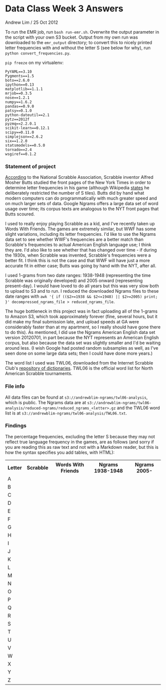 
# Data Class Week 3 Answers

Andrew Lim / 25 Oct 2012

To run the EMR job, run `bash run-emr.sh`. Overwrite the output parameter in the script with your own S3 bucket. Output from my own run was downloaded to the `emr_output` directory; to convert this to nicely printed letter frequencies with and without the letter S (see below for why), run `python convert_frequencies.py`. 

`pip freeze` on my virtualenv: 

    PyYAML==3.10
    Pygments==1.5
    boto==2.6.0
    ipython==0.13
    matplotlib==1.1.1
    mrjob==0.3.5
    nose==1.2.1
    numpy==1.6.2
    pandas==0.9.0
    patsy==0.1.0
    python-dateutil==2.1
    pytz==2012f
    pyzmq==2.2.0.1
    scikit-learn==0.12.1
    scipy==0.11.0
    simplejson==2.6.2
    six==1.2.0
    statsmodels==0.5.0
    tornado==2.4
    wsgiref==0.1.2

### Statement of project

[According](http://www.scrabble-assoc.com/info/history.html) to the National Scrabble Association, Scrabble inventor Alfred Mosher Butts studied the front pages of the New York Times in order to determine letter frequencies in his game (although Wikipedia [states](http://en.wikipedia.org/wiki/Alfred_Mosher_Butts) he deliberately restricted the number of S tiles). Butts did by hand what modern computers can do programmatically with much greater speed and on much larger sets of data. Google Ngrams offers a large data set of word usage over time; its corpus texts are analogous to the NYT front pages that Butts scoured. 

I used to really enjoy playing Scrabble as a kid, and I've recently taken up Words With Friends. The games are extremely similar, but WWF has some slight variations, including its letter frequencies. I'd like to use the Ngrams data set to see whether WWF's frequencies are a better match than Scrabble's frequencies to actual American English language use; I think they are. I'd also like to see whether that has changed over time - if during the 1930s, when Scrabble was invented, Scrabble's frequencies were a better fit. I think this is not the case and that WWF will have just a more accurate fit in either case; Butts was going by hand with the NYT, after all. 

I used 1-grams from two date ranges: 1938-1948 (representing the time Scrabble was originally developed) and 2005 onward (representing present-day). I would have loved to do all years but this was very slow both to upload to S3 and to run. I reduced the downloaded Ngrams files to these date ranges with `awk '{ if (($2>=1938 && $2<=1948) || $2>=2005) print; }' decompressed_ngrams_file > reduced_ngrams_file`. 

The huge bottleneck in this project was in fact uploading all of the 1-grams to Amazon S3, which took approximately forever (fine, several hours, but it did make my final submission late, and upload speeds at GA were considerably faster than at my apartment, so I really should have gone there to do this). As mentioned, I did use the Ngrams American English data set version 20120701, in part because the NYT represents an American English corpus, but also because the data set was slightly smaller and I'd be waiting around less. (I wish Google had posted random subsamples as well, as I've seen done on some large data sets; then I could have done more years.)

The word list I used was TWL06, downloaded from the Internet Scrabble Club's [repository of dictionaries](http://www.isc.ro/en/commands/lists.html). TWL06 is the official word list for North American Scrabble tournaments. 

### File info

All data files can be found at `s3://andrewblim-ngrams/twl06-analysis`, which is public. The Ngrams data are at `s3://andrewblim-ngrams/twl06-analysis/reduced-ngrams/reduced_ngrams_<letter>.gz` and the TWL06 word list is at `s3://andrewblim-ngrams/twl06-analysis/TWL06.txt`. 

### Findings

The percentage frequencies, excluding the letter S because they may not reflect true language frequency in the games, are as follows (and sorry if you are reading this as raw text and not with a Markdown reader, but this is how the syntax specifies you add tables, with HTML): 

<table>
    <tr>
        <th>Letter</th>
        <th>Scrabble</th>
        <th>Words With Friends</th>
        <th>Ngrams 1938-1948</th>
        <th>Ngrams 2005-</th>
    </tr>
    <tr>
        <td>A</td>
        <td></td>
        <td></td>
        <td></td>
        <td></td>
    </tr>
    <tr>
        <td>B</td>
        <td></td>
        <td></td>
        <td></td>
        <td></td>
    </tr>
    <tr>
        <td>C</td>
        <td></td>
        <td></td>
        <td></td>
        <td></td>
    </tr>
    <tr>
        <td>D</td>
        <td></td>
        <td></td>
        <td></td>
        <td></td>
    </tr>
    <tr>
        <td>E</td>
        <td></td>
        <td></td>
        <td></td>
        <td></td>
    </tr>
    <tr>
        <td>F</td>
        <td></td>
        <td></td>
        <td></td>
        <td></td>
    </tr>
    <tr>
        <td>G</td>
        <td></td>
        <td></td>
        <td></td>
        <td></td>
    </tr>
    <tr>
        <td>H</td>
        <td></td>
        <td></td>
        <td></td>
        <td></td>
    </tr>
    <tr>
        <td>I</td>
        <td></td>
        <td></td>
        <td></td>
        <td></td>
    </tr>
    <tr>
        <td>J</td>
        <td></td>
        <td></td>
        <td></td>
        <td></td>
    </tr>
    <tr>
        <td>K</td>
        <td></td>
        <td></td>
        <td></td>
        <td></td>
    </tr>
    <tr>
        <td>L</td>
        <td></td>
        <td></td>
        <td></td>
        <td></td>
    </tr>
    <tr>
        <td>M</td>
        <td></td>
        <td></td>
        <td></td>
        <td></td>
    </tr>
    <tr>
        <td>N</td>
        <td></td>
        <td></td>
        <td></td>
        <td></td>
    </tr>
    <tr>
        <td>O</td>
        <td></td>
        <td></td>
        <td></td>
        <td></td>
    </tr>
    <tr>
        <td>P</td>
        <td></td>
        <td></td>
        <td></td>
        <td></td>
    </tr>
    <tr>
        <td>Q</td>
        <td></td>
        <td></td>
        <td></td>
        <td></td>
    </tr>
    <tr>
        <td>R</td>
        <td></td>
        <td></td>
        <td></td>
        <td></td>
    </tr>
    <tr>
        <td>S</td>
        <td></td>
        <td></td>
        <td></td>
        <td></td>
    </tr>
    <tr>
        <td>T</td>
        <td></td>
        <td></td>
        <td></td>
        <td></td>
    </tr>
    <tr>
        <td>U</td>
        <td></td>
        <td></td>
        <td></td>
        <td></td>
    </tr>
    <tr>
        <td>V</td>
        <td></td>
        <td></td>
        <td></td>
        <td></td>
    </tr>
    <tr>
        <td>W</td>
        <td></td>
        <td></td>
        <td></td>
        <td></td>
    </tr>
    <tr>
        <td>X</td>
        <td></td>
        <td></td>
        <td></td>
        <td></td>
    </tr>
    <tr>
        <td>Y</td>
        <td></td>
        <td></td>
        <td></td>
        <td></td>
    </tr>
    <tr>
        <td>Z</td>
        <td></td>
        <td></td>
        <td></td>
        <td></td>
    </tr>
</table>